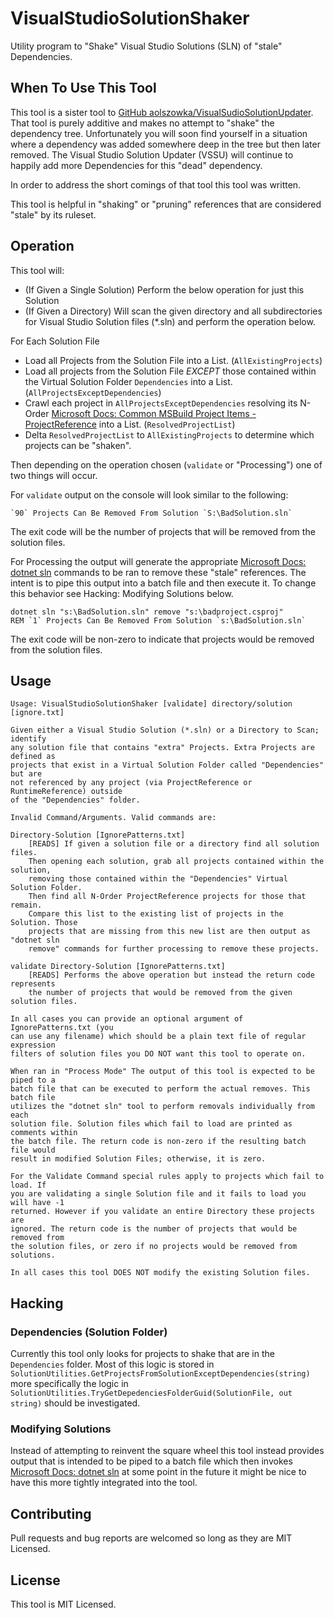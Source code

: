 # VisualStudioSolutionShaker
Utility program to "Shake" Visual Studio Solutions (SLN) of "stale" Dependencies.

## When To Use This Tool
This tool is a sister tool to [GitHub aolszowka/VisualSudioSolutionUpdater](https://github.com/aolszowka/VisualStudioSolutionUpdater). That tool is purely additive and makes no attempt to "shake" the dependency tree. Unfortunately you will soon find yourself in a situation where a dependency was added somewhere deep in the tree but then later removed. The Visual Studio Solution Updater (VSSU) will continue to happily add more Dependencies for this "dead" dependency.

In order to address the short comings of that tool this tool was written.

This tool is helpful in "shaking" or "pruning" references that are considered "stale" by its ruleset.

## Operation
This tool will:

* (If Given a Single Solution) Perform the below operation for just this Solution
* (If Given a Directory) Will scan the given directory and all subdirectories for Visual Studio Solution files (*.sln) and perform the operation below.

For Each Solution File

* Load all Projects from the Solution File into a List. (`AllExistingProjects`)
* Load all projects from the Solution File *EXCEPT* those contained within the Virtual Solution Folder `Dependencies` into a List. (`AllProjectsExceptDependencies`)
* Crawl each project in `AllProjectsExceptDependencies` resolving its N-Order [Microsoft Docs: Common MSBuild Project Items - ProjectReference](https://docs.microsoft.com/en-us/visualstudio/msbuild/common-msbuild-project-items?view=vs-2017#projectreference) into a List. (`ResolvedProjectList`)
* Delta `ResolvedProjectList` to `AllExistingProjects` to determine which projects can be "shaken".

Then depending on the operation chosen (`validate` or "Processing") one of two things will occur.

For `validate` output on the console will look similar to the following:

```text
`90` Projects Can Be Removed From Solution `S:\BadSolution.sln`
```

The exit code will be the number of projects that will be removed from the solution files.

For Processing the output will generate the appropriate [Microsoft Docs: dotnet sln](https://docs.microsoft.com/en-us/dotnet/core/tools/dotnet-sln) commands to be ran to remove these "stale" references. The intent is to pipe this output into a batch file and then execute it. To change this behavior see Hacking: Modifying Solutions below.

```text
dotnet sln "s:\BadSolution.sln" remove "s:\badproject.csproj"
REM `1` Projects Can Be Removed From Solution `s:\BadSolution.sln`
```

The exit code will be non-zero to indicate that projects would be removed from the solution files.

## Usage
```text
Usage: VisualStudioSolutionShaker [validate] directory/solution [ignore.txt]

Given either a Visual Studio Solution (*.sln) or a Directory to Scan; identify
any solution file that contains "extra" Projects. Extra Projects are defined as
projects that exist in a Virtual Solution Folder called "Dependencies" but are
not referenced by any project (via ProjectReference or RuntimeReference) outside
of the "Dependencies" folder.

Invalid Command/Arguments. Valid commands are:

Directory-Solution [IgnorePatterns.txt]
    [READS] If given a solution file or a directory find all solution files.
    Then opening each solution, grab all projects contained within the solution,
    removing those contained within the "Dependencies" Virtual Solution Folder.
    Then find all N-Order ProjectReference projects for those that remain.
    Compare this list to the existing list of projects in the Solution. Those
    projects that are missing from this new list are then output as "dotnet sln
    remove" commands for further processing to remove these projects.

validate Directory-Solution [IgnorePatterns.txt]
    [READS] Performs the above operation but instead the return code represents
    the number of projects that would be removed from the given solution files.

In all cases you can provide an optional argument of IgnorePatterns.txt (you
can use any filename) which should be a plain text file of regular expression
filters of solution files you DO NOT want this tool to operate on.

When ran in "Process Mode" The output of this tool is expected to be piped to a
batch file that can be executed to perform the actual removes. This batch file
utilizes the "dotnet sln" tool to perform removals individually from each
solution file. Solution files which fail to load are printed as comments within
the batch file. The return code is non-zero if the resulting batch file would
result in modified Solution Files; otherwise, it is zero.

For the Validate Command special rules apply to projects which fail to load. If
you are validating a single Solution file and it fails to load you will have -1
returned. However if you validate an entire Directory these projects are
ignored. The return code is the number of projects that would be removed from
the solution files, or zero if no projects would be removed from solutions.

In all cases this tool DOES NOT modify the existing Solution files.
```

## Hacking
### Dependencies (Solution Folder)
Currently this tool only looks for projects to shake that are in the `Dependencies` folder. Most of this logic is stored in `SolutionUtilities.GetProjectsFromSolutionExceptDependencies(string)` more specifically the logic in `SolutionUtilities.TryGetDepedenciesFolderGuid(SolutionFile, out string)` should be investigated.

### Modifying Solutions
Instead of attempting to reinvent the square wheel this tool instead provides output that is intended to be piped to a batch file which then invokes [Microsoft Docs: dotnet sln](https://docs.microsoft.com/en-us/dotnet/core/tools/dotnet-sln) at some point in the future it might be nice to have this more tightly integrated into the tool.

## Contributing
Pull requests and bug reports are welcomed so long as they are MIT Licensed.

## License
This tool is MIT Licensed.